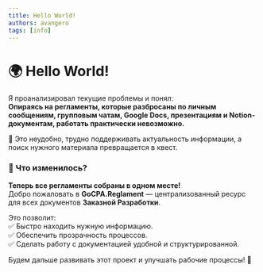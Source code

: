 ```yaml
---
title: Hello World!
authors: avangero
tags: [info]
---
```


# 🌍 Hello World!

Я проанализировал текущие проблемы и понял:  
**Опираясь на регламенты, которые разбросаны по личным сообщениям, групповым чатам, Google Docs, презентациям и Notion-документам, работать практически невозможно.**  

🔹 Это неудобно, трудно поддерживать актуальность информации, а поиск нужного материала превращается в квест.  

### 🎯 **Что изменилось?**  
**Теперь все регламенты собраны в одном месте!**  
Добро пожаловать в **GoCPA.Reglament** — централизованный ресурс для всех документов **Заказной Разработки**.  

Это позволит:  
✅ Быстро находить нужную информацию.  
✅ Обеспечить прозрачность процессов.  
✅ Сделать работу с документацией удобной и структурированной.  

Будем дальше развивать этот проект и улучшать рабочие процессы! 🚀  
